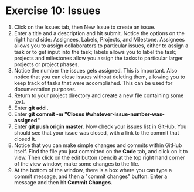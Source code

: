 Exercise 10: Issues
===================

1. Click on the Issues tab, then New Issue to create an issue.
2. Enter a title and a description and hit submit. Notice the options on
   the right hand side: Assignees, Labels, Projects, and Milestone.
   Assignees allows you to assign collaborators to particular issues,
   either to assign a task or to get input into the task; labels allows
   you to label the task; projects and milestones allow you assign the
   tasks to particular larger projects or project phases.
3. Notice the number the issues gets assigned. This is important. Also
   notice that you can close issues without deleting them, allowing you
   to keep track of tasks that were accomplished. This can be used for
   documentation purposes.
4. Return to your project directory and create a new file containing
   some text. 
5. Enter **git add .**
6. Enter **git commit -m "Closes #whatever-issue-number-was-assigned"**
7. Enter **git push origin master**. Now check your issues list in
   GitHub. You should see that your issue was closed, with a link to the
   commit that closed it.
8. Notice that you can make simple changes and commits within GitHub itself. Find the file you just committed on the **Code** tab, and click on it to view. Then click on the edit button (pencil) at the top right hand corner of the view window, make some changes to the file.
9. At the bottom of the window, there is a box where you can type a commit message, and then a "commit changes" button. Enter a message and then hit **Commit Changes**.
   
